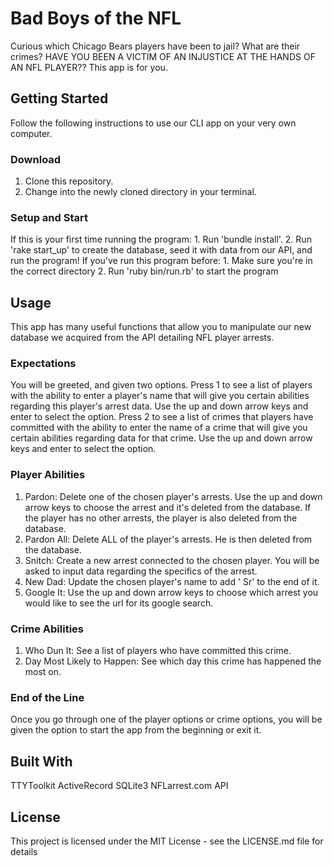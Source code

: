 # Bad Boys of the NFL

Curious which Chicago Bears players have been to jail? What are their crimes? HAVE YOU BEEN A VICTIM OF AN INJUSTICE AT THE HANDS OF AN NFL PLAYER?? This app is for you.

## Getting Started

Follow the following instructions to use our CLI app on your very own computer.

### Download

1. Clone this repository.
2. Change into the newly cloned directory in your terminal.

### Setup and Start
If this is your first time running the program:
    1. Run 'bundle install'.
    2. Run 'rake start_up' to create the database, seed it with data from our API, and run the program!
If you've run this program before:
    1. Make sure you're in the correct directory
    2. Run 'ruby bin/run.rb' to start the program
<!-- NOTE: You can run 'rake start_up' at any time from your terminal to clear and re-seed the database with the original data -->



## Usage

This app has many useful functions that allow you to manipulate our new database we acquired from the API detailing NFL player arrests. 

### Expectations

You will be greeted, and given two options. 
Press 1 to see a list of players with the ability to enter a player's name that will give you certain abilities regarding this player's arrest data. Use the up and down arrow keys and enter to select the option.
Press 2 to see a list of crimes that players have committed with the ability to enter the name of a crime that will give you certain abilities regarding data for that crime. Use the up and down arrow keys and enter to select the option. 

### Player Abilities
1. Pardon: Delete one of the chosen player's arrests. Use the up and down arrow keys to choose the arrest and it's deleted from the database. If the player has no other arrests, the player is also deleted from the database.
2. Pardon All: Delete ALL of the player's arrests. He is then deleted from the database.
3. Snitch: Create a new arrest connected to the chosen player. You will be asked to input data regarding the specifics of the arrest.
4. New Dad: Update the chosen player's name to add ' Sr' to the end of it.
5. Google It: Use the up and down arrow keys to choose which arrest you would like to see the url for its google search.

### Crime Abilities
1. Who Dun It: See a list of players who have committed this crime.
2. Day Most Likely to Happen: See which day this crime has happened the most on.

### End of the Line
Once you go through one of the player options or crime options, you will be given the option to start the app from the beginning or exit it.


## Built With
TTYToolkit 
ActiveRecord
SQLite3
NFLarrest.com API

## License
This project is licensed under the MIT License - see the LICENSE.md file for details

